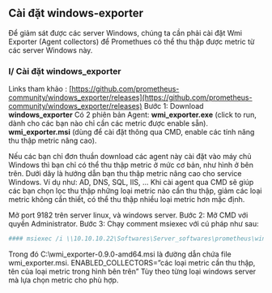 ## Cài đặt windows-exporter
Để giảm sát được các server Windows, chúng ta cần phải cài đặt Wmi Exporter (Agent collectors) để Promethues có thể thu thập được metric từ các server Windows này.
### I/ Cài đặt windows_exporter
Links tham khảo : [https://github.com/prometheus-community/windows_exporter/releases](https://github.com/prometheus-community/windows_exporter/releases)
Bước 1: 
Download **windows_exporter**
Có 2 phiên bản Agent:
**wmi_exporter.exe** (click to run, dành cho các bạn nào chỉ cần các metric được enable sẵn).
**wmi_exporter.msi** (dùng để cài đặt thông qua CMD, enable các tính năng thu thập metric nâng cao).

Nếu các bạn chỉ đơn thuần download các agent này cài đặt vào máy chủ Windows thì bạn chỉ có thể thu thập metric ở mức cơ bản, như hình ở bên trên. Dưới dây là hướng dẫn bạn thu thập metric nâng cao cho service Windows. Ví dụ như: AD, DNS, SQL, IIS, …
Khi cài agent qua CMD sẽ giúp các bạn chọn lọc thu thập những loại metric nào cần thu thập, giảm các loại metric không cần thiết, có thể thu thập nhiều loại metric hơn mặc định.

Mở port 9182 trên server linux, và windows server.
Bước 2: Mở CMD với quyền Administrator.
Bước 3: Chạy comment msiexec với cú pháp như sau:
```bash
#### msiexec /i \\10.10.10.22\Softwares\Server_softwares\prometheus\windows_exporter-0.14.0-amd64.msi ENABLED_COLLECTORS="ad,dns,cpu,cs,logon,memory,logical_disk,os,service,system,process,tcp,net,textfile,thermalzone"
```
Trong đó C:\wmi_exporter-0.9.0-amd64.msi là đường dẫn chứa file wmi_exporter.msi.
ENABLED_COLLECTORS=”các loại metric cần thu thập, tên của loại metric trong hình bên trên”
Tùy theo từng loại windows server mà lựa chọn metric cho phù hợp.

